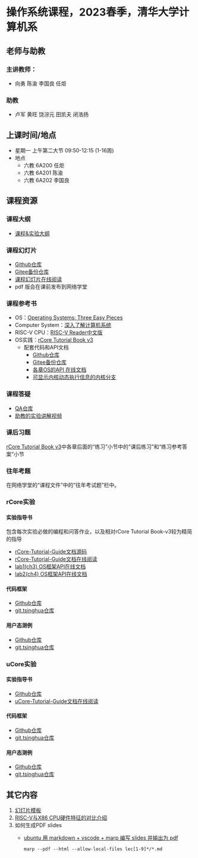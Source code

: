 # 操作系统课程，2023春季，清华大学计算机系

## 老师与助教

### 主讲教师：
  - 向勇 陈渝 李国良 任炬
### 助教
  -  卢军 黄旺 饶淙元 田凯夫 闭浩扬
## 上课时间/地点
- 星期一 上午第二大节 09:50-12:15 (1-16周) 
- 地点
   - 六教 6A200  任炬
   - 六教 6A201  陈渝
   - 六教 6A202  李国良
  
## 课程资源
### 课程大纲
- [课程&实验大纲](os-course-outline.md)
### 课程幻灯片
* [Github仓库](https://github.com/LearningOS/os-lectures/)
* [Gitee备份仓库](https://gitee.com/learning-os/os-lectures/)
* [课程幻灯片在线阅读](https://learningos.github.io/os-lectures/)
* pdf 版会在课前发布到网络学堂
### 课程参考书

* OS：[Operating Systems: Three Easy Pieces](https://pages.cs.wisc.edu/~remzi/OSTEP)
* Computer System：[深入了解计算机系统](https://hansimov.gitbook.io/csapp)
* RISC-V CPU：[RISC-V Reader中文版](http://riscvbook.com/chinese/RISC-V-Reader-Chinese-v2p1.pdf)
* OS实践：[rCore Tutorial Book v3](https://rcore-os.github.io/rCore-Tutorial-Book-v3)
    * 配套代码和API文档
        * [Github仓库](https://github.com/rcore-os/rCore-Tutorial-v3)
        * [Gitee备份仓库](https://gitee.com/learning-os/rCore-Tutorial-v3)
        * [各章OS的API 在线文档](https://learningos.github.io/rCore-Tutorial-v3/)
        * [可显示内核动态执行信息的内核分支](https://github.com/rcore-os/rCore-Tutorial-v3/tree/ch9-log)
### 课程答疑

* [QA仓库](https://git.tsinghua.edu.cn/os-lab/q-and-a/)
* [助教的实验讲解视频](https://cloud.tsinghua.edu.cn/d/ce9eced17e89471c8c30/)
### 课后习题

[rCore Tutorial Book v3](https://rcore-os.github.io/rCore-Tutorial-Book-v3)中各章后面的“练习”小节中的“课后练习”和“练习参考答案”小节

###	往年考题

在网络学堂的“课程文件”中的“往年考试题”栏中。

### rCore实验

#### 实验指导书

包含每次实验必做的编程和问答作业，以及相对rCore Tutorial Book-v3较为精简的指导

* [rCore-Tutorial-Guide文档源码](https://github.com/LearningOS/rCore-Tutorial-Guide-2022S)
*  [rCore-Tutorial-Guide文档在线阅读](https://learningos.github.io/rCore-Tutorial-Guide-2022S/)
* [lab1(ch3) OS框架API在线文档](https://learningos.github.io/rCore-Tutorial-Code-2022S/ch3/os/index.html)
* [lab2(ch4) OS框架API在线文档](https://learningos.github.io/rCore-Tutorial-Code-2022S/ch4/os/index.html)
#### 代码框架

* [Github仓库](https://github.com/LearningOS/rCore-Tutorial-Code-2022S)
* [git.tsinghua仓库](https://git.tsinghua.edu.cn/os-lab/public/rcore-tutorial-code-2022s)
#### 用户态测例

* [Github仓库](https://github.com/LearningOS/rCore-Tutorial-Test-2022S)
* [git.tsinghua仓库](https://git.tsinghua.edu.cn/os-lab/public/rcore-tutorial-test-2022s)
### uCore实验

#### 实验指导书

* [Github仓库](https://github.com/LearningOS/uCore-Tutorial-Guide-2022S)
* [uCore-Tutorial-Guide文档在线阅读](https://learningos.github.io/uCore-Tutorial-Guide-2022S/)
#### 代码框架

* [Github仓库](https://github.com/LearningOS/uCore-Tutorial-Code-2022S)
* [git.tsinghua仓库](https://git.tsinghua.edu.cn/os-lab/public/ucore-tutorial-code-2022s)
#### 用户态测例

* [Github仓库](https://github.com/LearningOS/uCore-Tutorial-Test-2022S)
* [git.tsinghua仓库](https://git.tsinghua.edu.cn/os-lab/public/ucore-tutorial-test-2022s)
## 其它内容

 1. [幻灯片模板](style-marp.md)
 2. [RISC-V与X86 CPU硬件特征的对比介绍](rv-x86-hardware-info-video.md)
 3. 如何生成PDF slides
      - [ubuntu 用 markdown + vscode + marp 编写 slides 并输出为 pdf](https://www.cnblogs.com/luyi07/p/14736322.html)

        ```
        marp --pdf --html --allow-local-files lec[1-9]*/*.md
        ```
